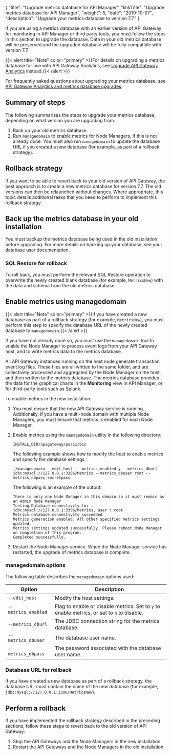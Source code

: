 {
    "title": "Upgrade metrics database for API Manager",
    "linkTitle": "Upgrade metrics database for API Manager",
    "weight": 5,
    "date": "2019-10-07",
    "description": "Upgrade your metrics database to version 7.7."
}

If you are using a metrics database with an earlier version of API Gateway for monitoring in API Manager or third party tools, you must follow the steps in this section to upgrade the database. Data in your old metrics database will be preserved and the upgraded database will be fully compatible with version 7.7.

{{< alert title="Note" color="primary" >}}For details on upgrading a metrics database for use with API Gateway Analytics, see [Upgrade API Gateway Analytics](/docs/apim_installation/apigw_upgrade/upgrade_analytics/) instead.{{< /alert >}}

For frequently asked questions about upgrading your metrics database, see [API Gateway Analytics and metrics database upgrades](/docs/apim_installation/apigw_upgrade/upgrade_faq/#api-gateway-analytics-and-metrics-database-upgrades).

## Summary of steps

The following summarizes the steps to upgrade your metrics database, depending on what version you are upgrading from.

1. Back up your old metrics database.
2. Run `managedomain` to enable metrics for Node Managers, if this is not already done. You must also run `managedomain` to update the database URL if you created a new database (for example, as part of a rollback strategy).

## Rollback strategy

If you want to be able to revert back to your old version of API Gateway, the best approach is to create a new metrics database for version 7.7. The old versions can then be relaunched without changes. Where appropriate, this topic details additional tasks that you need to perform to implement this rollback strategy.

## Back up the metrics database in your old installation

You must backup the metrics database being used in the old installation before upgrading. For more details on backing up your database, see your database user documentation.

### SQL Restore for rollback

To roll back, you must perform the relevant SQL Restore operation to overwrite the newly created blank database (for example, `MetricsNew`) with the data and schema from the old metrics database.

## Enable metrics using managedomain

{{< alert title="Note" color="primary" >}}If you have created a new database as part of a rollback strategy (for example, `MetricsNew`), you must perform this step to specify the database URL of the newly created database to `managedomain`.{{< /alert >}}

If you have not already done so, you must use the `managedomain` tool to enable the Node Manager to process event logs from your API Gateway host, and to write metrics data to the metrics database.

All API Gateway instances running on the host node generate transaction event log files. These files are all written to the same folder, and are collectively processed and aggregated by the Node Manager on the host, and then written to the metrics database. The metrics database provides the data for the graphical charts in the **Monitoring** view in API Manager, or for third-party tools such as Splunk.

To enable metrics in the new installation:

1. You must ensure that the new API Gateway service is running. Additionally, if you have a multi-node domain with multiple Node Managers, you must ensure that metrics is enabled for each Node Manager.
2. Enable metrics using the `managedomain` utility in the following directory:

    ```
    INSTALL_DIR/apigateway/posix/bin
    ```

    The following example shows how to modify the host to enable metrics and specify the database settings:

    ```
    ./managedomain --edit_host  --metrics_enabled y --metrics_dburl jdbc:mysql://127.0.0.1:3306/Metrics --metrics_dbuser root --metrics_dbpass secretpass
    ```

    The following is an example of the output:

    ```
    There is only one Node Manager in this domain so it must remain as an Admin Node Manager
    Testing Database connectivity for : jdbc:mysql://127.0.0.1:3306/Metrics, user : root
    Metrics database connectivity succeeded
    Metrics generation enabled. All other specified metrics settings updated.
    Metrics settings updated successfully. Please reboot Node Manager on completion of this program.
    Completed successfully.
    ```

3. Restart the Node Manager service. When the Node Manager service has restarted, the upgrade of metrics database is complete.

### managedomain options

The following table describes the `managedomain` options used:

| Option                 | Description                                                                                |
|------------------------|--------------------------------------------------------------------------------------------|
| `--edit_host`                     | Modify the host settings.                                                 |
| `--metrics_enabled`                    | Flag to enable or disable metrics. Set to `y` to enable metrics, or set to `n` to disable. |
| `--metrics_dburl`                    | The JDBC connection string for the metrics database.            |
| `--metrics_dbuser`                    | The database user name.                                                  |
| `--metrics_dbpass`                    | The password associated with the database user name.                  |

### Database URL for rollback

If you have created a new database as part of a rollback strategy, the database URL must contain the name of the new database (for example, `jdbc:mysql://127.0.0.1:3306/MetricsNew`).

## Perform a rollback

If you have implemented the rollback strategy described in the preceding sections, follow these steps to revert back to the old version of API Gateway:

1. Stop the API Gateways and the Node Managers in the new installation.
2. Restart the API Gateways and the Node Managers in the old installation.
